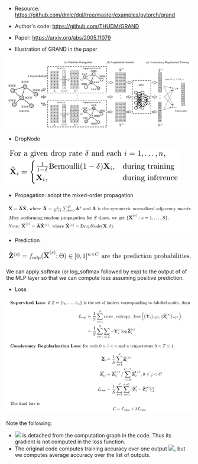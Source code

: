 - Resource: https://github.com/dmlc/dgl/tree/master/examples/pytorch/grand

- Author's code: https://github.com/THUDM/GRAND

- Paper: https://arxiv.org/abs/2005.11079

- Illustration of GRAND in the paper

![illustration of GRAND](assets/papers_05.png)

- DropNode

![dropnode](assets/dropnode.png)

- Propagation: adopt the mixed-order propagation

![propagation](assets/propagation.png)

- Prediction

![prediction](assets/prediction.png)

We can apply softmax (or log_softmax followed by exp) to the output of of the MLP layer so that we can compute loss assuming positive prediction.

- Loss 

![loss](assets/loss.png)


Note the following:

* <img src="https://latex.codecogs.com/png.latex?\overline{\mathbf{Z}}^{\prime}"> is detached from the computation graph in the code. Thus its gradient is not computed in the loss function.
* The original code computes training accuracy over one output <img src="https://latex.codecogs.com/png.latex?\overline{\mathbf{Z}}^{(1)}">, but we computes average accuracy over the list of outputs.

